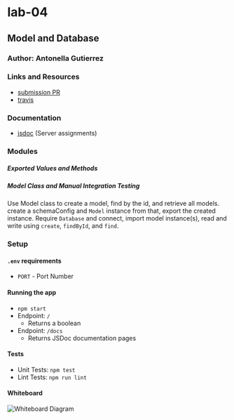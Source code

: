 # lab-04

## Model and Database

### Author: Antonella Gutierrez

### Links and Resources

* [submission PR](https://github.com/antonella-401-advanced-javascript/lab-03/pull/2)
* [travis](https://travis-ci.com/antonella-401-advanced-javascript/lab-03)

### Documentation
* [jsdoc](/docs/) (Server assignments)

### Modules
##### Exported Values and Methods

##### Model Class and Manual Integration Testing
Use Model class to create a model, find by the id, and retrieve all models. create a schemaConfig and `Model` instance from that, export the created instance. Require `Database` and connect, import model instance(s), read and write using `create`, `findById`, and `find`.

### Setup
#### `.env` requirements
* `PORT` - Port Number

#### Running the app
* `npm start`
* Endpoint: `/`
    * Returns a boolean
* Endpoint: `/docs`
    * Returns JSDoc documentation pages

#### Tests
* Unit Tests: `npm test`
* Lint Tests: `npm run lint`

#### Whiteboard
![Whiteboard Diagram](lab-04.png)